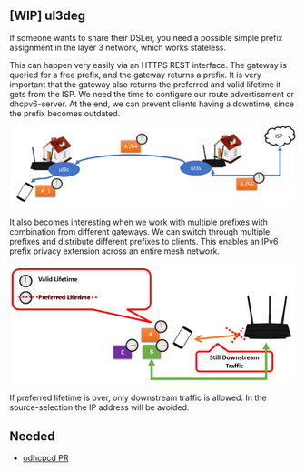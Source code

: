 ## [WIP] ul3deg

If someone wants to share their DSLer, you need a possible simple prefix assignment in the layer 3 network, which works stateless.

This can happen very easily via an HTTPS REST interface. The gateway is queried for a free prefix, and the gateway returns a prefix. It is very important that the gateway also returns the preferred and valid lifetime it gets from the ISP. We need the time to configure our route advertisement or dhcpv6-server. At the end, we can prevent clients having a downtime, since the prefix becomes outdated.

![](docs/ul3c.jpg)

It also becomes interesting when we work with multiple prefixes with combination from different gateways. We can switch through multiple prefixes and distribute different prefixes to clients. This enables an IPv6 prefix privacy extension across an entire mesh network.

![](docs/prefix.png)

If preferred lifetime is over, only downstream traffic is allowed. In the source-selection the IP address will be avoided.


## Needed
- [odhcpcd PR](https://patchwork.ozlabs.org/project/openwrt/patch/20210130163240.28887-1-vincent@systemli.org/)